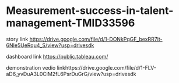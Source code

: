 # Measurement-success-in-talent-management-TMID33596
story link
https://drive.google.com/file/d/1-DONkPqGF_bexRR7lt-6NIe5UeRqu4_S/view?usp=drivesdk

dashboard link
https://public.tableau.com/

demonstration vedio linkhttps://drive.google.com/file/d/1-FLV-aD6_yvDuA3L0CiM2fL6PsrDuGrG/view?usp=drivesdk
